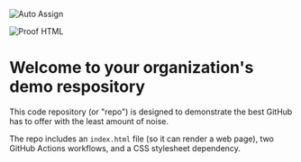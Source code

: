 ![Auto Assign](https://github.com/college-social-network/demo-repository/actions/workflows/auto-assign.yml/badge.svg)

![Proof HTML](https://github.com/college-social-network/demo-repository/actions/workflows/proof-html.yml/badge.svg)

# Welcome to your organization's demo respository
This code repository (or "repo") is designed to demonstrate the best GitHub has to offer with the least amount of noise.

The repo includes an `index.html` file (so it can render a web page), two GitHub Actions workflows, and a CSS stylesheet dependency.
